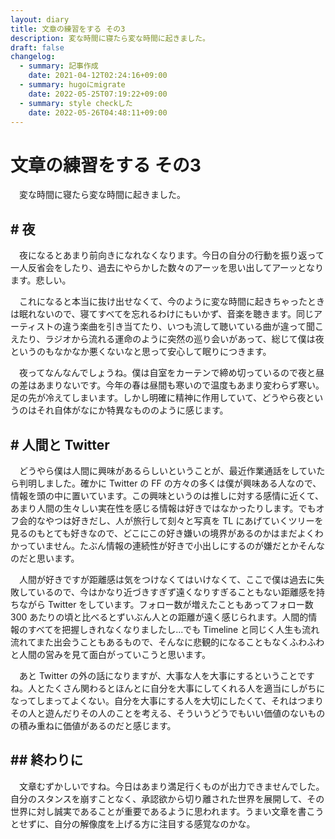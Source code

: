 ```yaml
---
layout: diary
title: 文章の練習をする その3
description: 変な時間に寝たら変な時間に起きました。
draft: false
changelog:
  - summary: 記事作成
    date: 2021-04-12T02:24:16+09:00
  - summary: hugoにmigrate
    date: 2022-05-25T07:19:22+09:00
  - summary: style checkした
    date: 2022-05-26T04:48:11+09:00
---
```


# 文章の練習をする その3

　変な時間に寝たら変な時間に起きました。

## # 夜

　夜になるとあまり前向きになれなくなります。今日の自分の行動を振り返って一人反省会をしたり、過去にやらかした数々のアーッを思い出してアーッとなります。悲しい。

　これになると本当に抜け出せなくて、今のように変な時間に起きちゃったときは眠れないので、寝てすべてを忘れるわけにもいかず、音楽を聴きます。同じアーティストの違う楽曲を引き当てたり、いつも流して聴いている曲が違って聞こえたり、ラジオから流れる運命のように突然の巡り会いがあって、総じて僕は夜というのもなかなか悪くないなと思って安心して眠りにつきます。

　夜ってなんなんでしょうね。僕は自室をカーテンで締め切っているので夜と昼の差はあまりないです。今年の春は昼間も寒いので温度もあまり変わらず寒い。足の先が冷えてしまいます。しかし明確に精神に作用していて、どうやら夜というのはそれ自体がなにか特異なもののように感じます。

## # 人間と Twitter

　どうやら僕は人間に興味があるらしいということが、最近作業通話をしていたら判明しました。確かに Twitter の FF の方々の多くは僕が興味ある人なので、情報を頭の中に置いています。この興味というのは推しに対する感情に近くて、あまり人間の生々しい実在性を感じる情報は好きではなかったりします。でもオフ会的なやつは好きだし、人が旅行して刻々と写真を TL にあげていくツリーを見るのもとても好きなので、どこにこの好き嫌いの境界があるのかはまだよくわかっていません。たぶん情報の連続性が好きで小出しにするのが嫌だとかそんなのだと思います。

　人間が好きですが距離感は気をつけなくてはいけなくて、ここで僕は過去に失敗しているので、今はかなり近づきすぎず遠くなりすぎることもない距離感を持ちながら Twitter をしています。フォロー数が増えたこともあってフォロー数 300 あたりの頃と比べるとずいぶん人との距離が遠く感じられます。人間的情報のすべてを把握しきれなくなりましたし...でも Timeline と同じく人生も流れ流れてまた出会うこともあるもので、そんなに悲観的になることもなくふわふわと人間の営みを見て面白がっていこうと思います。

　あと Twitter の外の話になりますが、大事な人を大事にするということですね。人とたくさん関わるとほんとに自分を大事にしてくれる人を適当にしがちになってしまってよくない。自分を大事にする人を大切にしたくて、それはつまりその人と遊んだりその人のことを考える、そういうどうでもいい価値のないものの積み重ねに価値があるのだと感じます。

## ## 終わりに

　文章むずかしいですね。今日はあまり満足行くものが出力できませんでした。自分のスタンスを崩すことなく、承認欲から切り離された世界を展開して、その世界に対し誠実であることが重要であるように思われます。うまい文章を書こうとせずに、自分の解像度を上げる方に注目する感覚なのかな。
